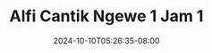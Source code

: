 --- 
title: "Alfi Cantik Ngewe 1 Jam  1"
description: "  bokeh Alfi Cantik Ngewe 1 Jam  1 dood   terbaru"
date: 2024-10-10T05:26:35-08:00
file_code: "92nitiysth1b"
draft: false
cover: "dvoe3r41e8095roq.jpg"
tags: ["Alfi", "Cantik", "Ngewe", "Jam", "bokep-indo", "bokep-viral", "bokep-ig"]
length: 3600
fld_id: "1483121"
foldername: "Alfi"
categories: ["Alfi"]
views: 0
---